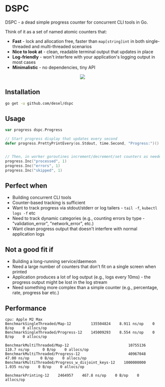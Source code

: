 # DSPC

DSPC - a dead simple progress counter for concurrent CLI tools in Go. 

Think of it as a set of named atomic counters that:
- **Fast** - lock and allocation free, faster than `map[string]int` in both single-threaded and multi-threaded scenarios
- **Nice to look at** - clean, readable terminal output that updates in place
- **Log-friendly** - won't interfere with your application's logging output in most cases
- **Minimalistic** - no dependencies, tiny API



<p align="center"><img src="/img/demo.gif?raw=true"/></p>

## Installation

```bash
go get -u github.com/desel/dspc
```



## Usage

```go
var progress dspc.Progress

// Start progress display that updates every second
defer progress.PrettyPrintEvery(os.Stdout, time.Second, "Progress:")()


// Then, in worker goroutines increment/decrement/set counters as needed 
progress.Inc("processed", 1)
progress.Inc("errors", 1)
progress.Inc("skipped", 1)
```

## Perfect when
- Building concurrent CLI tools 
- Counter-based tracking is sufficient
- Want to track progress via stdout/stderr or log tailers - `tail -f`, `kubectl logs -f` etc
- Need to track dynamic categories (e.g., counting errors by type - "validation_error", "network_error", etc.) 
- Want clean progress output that doesn't interfere with normal application logs

## Not a good fit if
- Building a long-running service/daemeon
- Need a large number of counters that don't fit on a single screen when printed
- Application produces a lot of log output (e.g., logs every 10ms) - the progress output might be lost in the log stream 
- Need something more complex than a simple counter (e.g., percentage, rate, progress bar etc.)


## Performance
```
cpu: Apple M2 Max
BenchmarkSingleThreaded/Map-12         135504824    8.911 ns/op    0 B/op    0 allocs/op
BenchmarkSingleThreaded/Progress-12    145009293    8.554 ns/op    0 B/op    0 allocs/op

BenchmarkMultiThreaded/Map-12                           10755136     110.7 ns/op      0 B/op    0 allocs/op
BenchmarkMultiThreaded/Progress-12                      40967048      47.00 ns/op     0 B/op    0 allocs/op
BenchmarkMultiThreaded/Progress_w_disjoint_keys-12    1000000000       1.035 ns/op    0 B/op    0 allocs/op

BenchmarkPrinting-12    2464957    467.8 ns/op    0 B/op    0 allocs/op
```